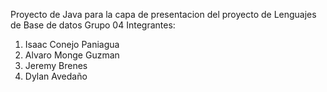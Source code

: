 Proyecto de Java para la capa de presentacion del proyecto de Lenguajes de Base de datos Grupo 04
Integrantes:
1. Isaac Conejo Paniagua
2. Alvaro Monge Guzman
3. Jeremy Brenes
4. Dylan Avedaño
